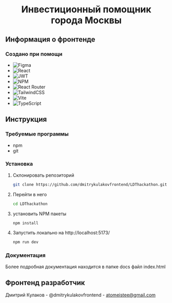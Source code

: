   <h1 align="center">Инвестиционный помощник города Москвы</h31>

## Информация о фронтенде

### Создано при помощи

- ![Figma](https://img.shields.io/badge/figma-%23F24E1E.svg?style=for-the-badge&logo=figma&logoColor=white)
- ![React](https://img.shields.io/badge/react-%2320232a.svg?style=for-the-badge&logo=react&logoColor=%2361DAFB)
- ![JWT](https://img.shields.io/badge/JWT-black?style=for-the-badge&logo=JSON%20web%20tokens)
- ![NPM](https://img.shields.io/badge/NPM-%23CB3837.svg?style=for-the-badge&logo=npm&logoColor=white)
- ![React Router](https://img.shields.io/badge/React_Router-CA4245?style=for-the-badge&logo=react-router&logoColor=white)
- ![TailwindCSS](https://img.shields.io/badge/tailwindcss-%2338B2AC.svg?style=for-the-badge&logo=tailwind-css&logoColor=white)
- ![Vite](https://img.shields.io/badge/vite-%23646CFF.svg?style=for-the-badge&logo=vite&logoColor=white)
- ![TypeScript](https://img.shields.io/badge/typescript-%23007ACC.svg?style=for-the-badge&logo=typescript&logoColor=white)

<!-- GETTING STARTED -->

## Инструкция

### Требуемые программы

- npm
- git

### Установка

1. Склонировать репозиторий
   ```sh
   git clone https://github.com/dmitrykulakovfrontend/LDThackathon.git
   ```
2. Перейти в него
   ```sh
   cd LDThackathon
   ```
3. установить NPM пакеты
   ```sh
   npm install
   ```
4. Запустить локально на http://localhost:5173/
   ```sh
   npm run dev
   ```

### Документация

Более подробная документация находится в папке docs файл index.html

## Фронтенд разработчик

Дмитрий Кулаков - @dmitrykulakovfrontend - atomeistee@gmail.com
